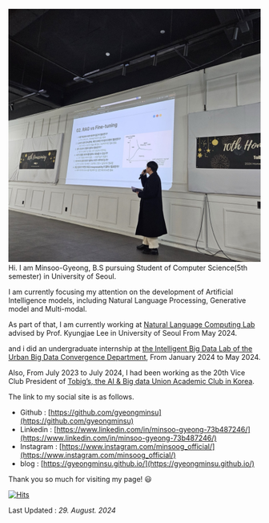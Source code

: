 ![github_profile.jpg](/github_profile.jpg)
Hi. I am Minsoo-Gyeong, B.S pursuing Student of Computer Science(5th semester) in University of Seoul.

I am currently focusing my attention on the development of Artificial Intelligence models, including Natural Language Processing, Generative model and Multi-modal.

As part of that, I am currently working at [Natural Language Computing Lab](https://nlc-uos.github.io/) advised by Prof. Kyungjae Lee in University of Seoul From May 2024.

and i did an undergraduate internship at [the Intelligent Big Data Lab of the Urban Big Data Convergence Department](https://intelligent-big-data-lab.notion.site/), From January 2024 to May 2024.

Also, From July 2023 to July 2024, I had been working as the 20th Vice Club President of [Tobig’s, the AI & Big data Union Academic Club in Korea](https://tobigs-datamarket.github.io/).

The link to my social site is as follows.

- Github : [https://github.com/gyeongminsu](https://github.com/gyeongminsu)
- Linkedin : [https://www.linkedin.com/in/minsoo-gyeong-73b487246/](https://www.linkedin.com/in/minsoo-gyeong-73b487246/)
- Instagram : [https://www.instagram.com/minsoog_official/](https://www.instagram.com/minsoog_official/)
- blog : [https://gyeongminsu.github.io/](https://gyeongminsu.github.io/)

Thank you so much for visiting my page! 😃

[![Hits](https://hits.seeyoufarm.com/api/count/incr/badge.svg?url=https%3A%2F%2Fgithub.com%2Fgyeongminsu&count_bg=%236D7F88&title_bg=%23555555&icon=&icon_color=%23E7E7E7&title=hits&edge_flat=false)](https://hits.seeyoufarm.com)

Last Updated : _29. August. 2024_
<!--
**gyeongminsu/gyeongminsu** is a ✨ _special_ ✨ repository because its `README.md` (this file) appears on your GitHub profile.

Here are some ideas to get you started:

- 🔭 I’m currently working on ...
- 🌱 I’m currently learning ...
- 👯 I’m looking to collaborate on ...
- 🤔 I’m looking for help with ...
- 💬 Ask me about ...
- 📫 How to reach me: ...
- 😄 Pronouns: ...
- ⚡ Fun fact: ...
-->
